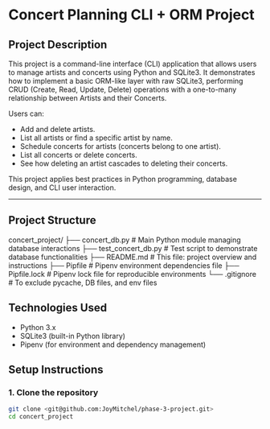 # Concert Planning CLI + ORM Project

## Project Description

This project is a command-line interface (CLI) application that allows users to manage artists and concerts using Python and SQLite3. It demonstrates how to implement a basic ORM-like layer with raw SQLite3, performing CRUD (Create, Read, Update, Delete) operations with a one-to-many relationship between Artists and their Concerts.

Users can:

- Add and delete artists.
- List all artists or find a specific artist by name.
- Schedule concerts for artists (concerts belong to one artist).
- List all concerts or delete concerts.
- See how deleting an artist cascades to deleting their concerts.

This project applies best practices in Python programming, database design, and CLI user interaction.

---

## Project Structure

concert_project/
├── concert_db.py # Main Python module managing database interactions
├── test_concert_db.py # Test script to demonstrate database functionalities
├── README.md # This file: project overview and instructions
├── Pipfile # Pipenv environment dependencies file
├── Pipfile.lock # Pipenv lock file for reproducible environments
└── .gitignore # To exclude pycache, DB files, and env files

## Technologies Used

- Python 3.x
- SQLite3 (built-in Python library)
- Pipenv (for environment and dependency management)

## Setup Instructions

### 1. Clone the repository

```bash
git clone <git@github.com:JoyMitchel/phase-3-project.git>
cd concert_project
```
